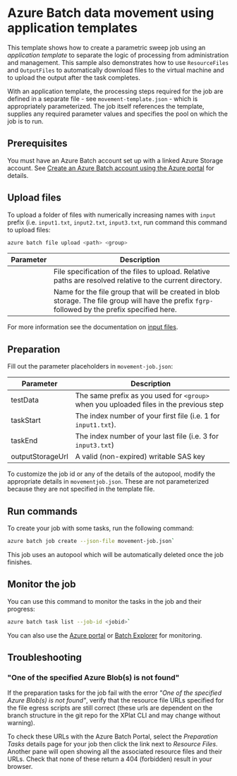 # Azure Batch data movement using application templates
This template shows how to create a parametric sweep job using an *application template* to separate the logic of processing from administration and management. This sample also demonstrates how to use `ResourceFiles` and `OutputFiles` to automatically download files to the virtual machine and to upload the output after the task completes.

With an application template, the processing steps required for the job are defined in a separate file - see `movement-template.json` - which is appropriately parameterized. The job itself references the template, supplies any required parameter values and specifies the pool on which the job is to run.

## Prerequisites
You must have an Azure Batch account set up with a linked Azure Storage account. See [Create an Azure Batch account using the Azure portal](https://docs.microsoft.com/azure/batch/batch-account-create-portal) for details.

## Upload files
To upload a folder of files with numerically increasing names with `input` prefix (i.e. `input1.txt`, `input2.txt`, `input3.txt`, run command this command to upload files:
``` bash
azure batch file upload <path> <group>
```
| Parameter        | Description                                                                                                                                      |
| ---------------- | ------------------------------------------------------------------------------------------------------------------------------------------------ |
| <path>           | File specification of the files to upload. Relative paths are resolved relative to the current directory.                                        |
| <group>          | Name for the file group that will be created in blob storage. The file group will have the prefix `fgrp-` followed by the prefix specified here. |

For more information see the documentation on [input files](../../../inputFiles.md).

## Preparation
Fill out the parameter placeholders in `movement-job.json`:

| Parameter        | Description                                                                            |
| ---------------- | -------------------------------------------------------------------------------------- |
| testData         | The same prefix as you used for `<group>` when you uploaded files in the previous step |
| taskStart        | The index number of your first file (i.e. 1 for `input1.txt`).                         |
| taskEnd          | The index number of your last file (i.e. 3 for `input3.txt`)                           |
| outputStorageUrl | A valid (non-expired) writable SAS key                                                 |

To customize the job id or any of the details of the autopool, modify the appropriate details in `movementjob.json`. These are not parameterized because they are not specified in the template file. 

## Run commands
To create your job with some tasks, run the following command:
``` bash
azure batch job create --json-file movement-job.json` 
```

This job uses an autopool which will be automatically deleted once the job finishes. 

## Monitor the job

You can use this command to monitor the tasks in the job and their progress:
``` bash
azure batch task list --job-id <jobid>`
```
You can also use the [Azure portal](https://portal.azure.com) or [Batch Explorer](https://github.com/Azure/azure-batch-samples/tree/master/CSharp/BatchExplorer) for monitoring.

## Troubleshooting

### "One of the specified Azure Blob(s) is not found"

If the preparation tasks for the job fail with the error *"One of the specified Azure Blob(s) is not found"*, verify that the resource file URLs specified for the file egress scripts are still correct (these urls are dependent on the branch structure in the git repo for the XPlat CLI and may change without warning).

To check these URLs with the Azure Batch Portal, select the *Preparation Tasks* details page for your job then click the link next to *Resource Files*.  Another pane will open showing all the associated resource files and their URLs. Check that none of these return a 404 (forbidden) result in your browser.
 
